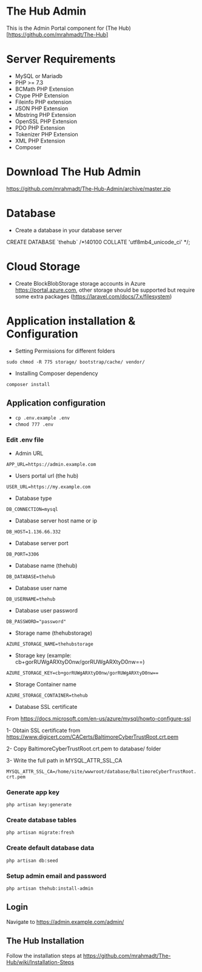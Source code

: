 
# The Hub Admin

This is the Admin Portal component for (The Hub)[https://github.com/mrahmadt/The-Hub]


# Server Requirements

- MySQL or Mariadb
- PHP >= 7.3
- BCMath PHP Extension
- Ctype PHP Extension
- Fileinfo PHP extension
- JSON PHP Extension
- Mbstring PHP Extension
- OpenSSL PHP Extension
- PDO PHP Extension
- Tokenizer PHP Extension
- XML PHP Extension
- Composer

# Download The Hub Admin

https://github.com/mrahmadt/The-Hub-Admin/archive/master.zip

# Database
- Create a database in your database server

CREATE DATABASE \`thehub\` /*!40100 COLLATE 'utf8mb4_unicode_ci' */;

# Cloud Storage
- Create BlockBlobStorage storage accounts in Azure
https://portal.azure.com, other storage should be supported but require some extra packages (https://laravel.com/docs/7.x/filesystem)

# Application installation & Configuration
- Setting Permissions for different folders

`sudo chmod -R 775 storage/ bootstrap/cache/ vendor/`

- Installing Composer dependency

`composer install`

## Application configuration
- `cp .env.example .env`
- `chmod 777 .env`

### Edit .env file

- Admin URL

`APP_URL=https://admin.example.com`


- Users portal url (the hub)

`USER_URL=https://my.example.com`


- Database type

`DB_CONNECTION=mysql`


- Database server host name or ip

`DB_HOST=1.136.66.332`


- Database server port

`DB_PORT=3306`


- Database name (thehub)

`DB_DATABASE=thehub`


- Database user name

`DB_USERNAME=thehub`


- Database user password

`DB_PASSWORD="password"`


- Storage name (thehubstorage)

`AZURE_STORAGE_NAME=thehubstorage`


- Storage key (example: cb+gorRUWgARXtyD0nw/gorRUWgARXtyD0nw==)

`AZURE_STORAGE_KEY=cb+gorRUWgARXtyD0nw/gorRUWgARXtyD0nw==`


- Storage Container name

`AZURE_STORAGE_CONTAINER=thehub`


- Database SSL certificate

From https://docs.microsoft.com/en-us/azure/mysql/howto-configure-ssl

1- Obtain SSL certificate from https://www.digicert.com/CACerts/BaltimoreCyberTrustRoot.crt.pem

2- Copy BaltimoreCyberTrustRoot.crt.pem to database/ folder

3- Write the full path in MYSQL_ATTR_SSL_CA

`MYSQL_ATTR_SSL_CA=/home/site/wwwroot/database/BaltimoreCyberTrustRoot.crt.pem`


### Generate app key

`php artisan key:generate`

### Create database tables

`php artisan migrate:fresh`

### Create default database data

`php artisan db:seed`

### Setup admin email and password 

`php artisan thehub:install-admin`

## Login

Navigate to https://admin.example.com/admin/

## The Hub Installation

Follow the installation steps at https://github.com/mrahmadt/The-Hub/wiki/Installation-Steps
